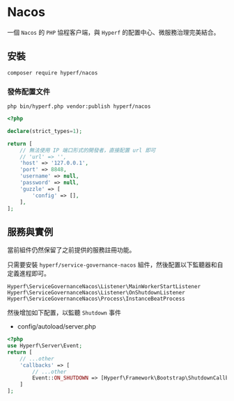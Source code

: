 # Nacos

一個 `Nacos` 的 `PHP` 協程客户端，與 `Hyperf` 的配置中心、微服務治理完美結合。

## 安裝

```shell
composer require hyperf/nacos
```

### 發佈配置文件

```shell
php bin/hyperf.php vendor:publish hyperf/nacos
```

```php
<?php

declare(strict_types=1);

return [
    // 無法使用 IP 端口形式的開發者，直接配置 url 即可
    // 'url' => '',
    'host' => '127.0.0.1',
    'port' => 8848,
    'username' => null,
    'password' => null,
    'guzzle' => [
        'config' => [],
    ],
];

```

## 服務與實例

當前組件仍然保留了之前提供的服務註冊功能。

只需要安裝 `hyperf/service-governance-nacos` 組件，然後配置以下監聽器和自定義進程即可。

`Hyperf\ServiceGovernanceNacos\Listener\MainWorkerStartListener`
`Hyperf\ServiceGovernanceNacos\Listener\OnShutdownListener`
`Hyperf\ServiceGovernanceNacos\Process\InstanceBeatProcess`

然後增加如下配置，以監聽 `Shutdown` 事件

- config/autoload/server.php

```php
<?php
use Hyperf\Server\Event;
return [
    // ...other
    'callbacks' => [
        // ...other
        Event::ON_SHUTDOWN => [Hyperf\Framework\Bootstrap\ShutdownCallback::class, 'onShutdown']
    ]
];
```


